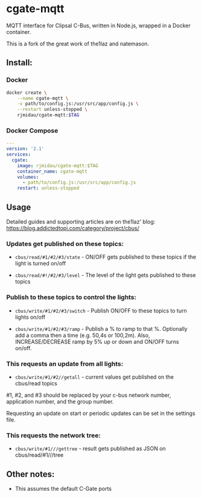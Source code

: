 # cgate-mqtt
MQTT interface for Clipsal C-Bus, written in Node.js, wrapped in a Docker container.

This is a fork of the great work of the1laz and natemason.

## Install:
### Docker
```bash
docker create \
    --name cgate-mqtt \
    -v path/to/config.js:/usr/src/app/config.js \
    --restart unless-stopped \
    rjmidau/cgate-mqtt:$TAG
```

### Docker Compose
```yaml
---
version: '2.1'
services:
  cgate:
    image: rjmidau/cgate-mqtt:$TAG
    container_name: cgate-mqtt
    volumes:
      - path/to/config.js:/usr/src/app/config.js
    restart: unless-stopped
```

## Usage

Detailed guides and supporting articles are on the1laz' blog: https://blog.addictedtopi.com/category/project/cbus/

### Updates get published on these topics:

 - `cbus/read/#1/#2/#3/state` - ON/OFF gets published to these topics if the light is turned on/off

 - `cbus/read/#!/#2/#3/level` - The level of the light gets published to these topics

### Publish to these topics to control the lights:

 - `cbus/write/#1/#2/#3/switch` - Publish ON/OFF to these topics to turn lights on/off

 - `cbus/write/#1/#2/#3/ramp` - Publish a % to ramp to that %. Optionally add a comma then a time (e.g. 50,4s or 100,2m). Also, INCREASE/DECREASE ramp by 5% up or down and ON/OFF turns on/off.

### This requests an update from all lights:

 - `cbus/write/#1/#2//getall` - current values get published on the cbus/read topics

 #1, #2, and #3 should be replaced by your c-bus network number, application number, and the group number.

Requesting an update on start or periodic updates can be set in the settings file.

### This requests the network tree:

 - `cbus/write/#1///gettree` - result gets published as JSON on cbus/read/#1///tree

## Other notes:
* This assumes the default C-Gate ports

